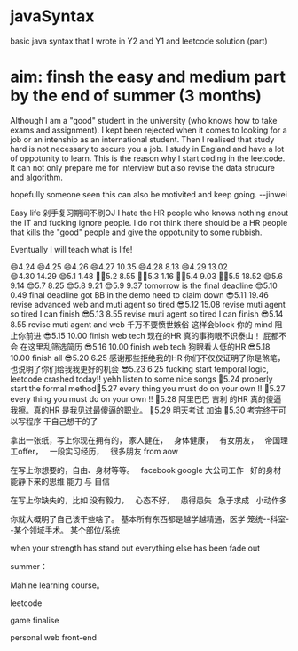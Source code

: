 # javaSyntax
basic java syntax that I wrote in Y2 and Y1 and leetcode solution (part)


# aim: finsh the easy and medium part by the end of summer (3 months)

Although I am a "good" student in the university (who knows how to take exams and assignment). I kept been rejected when it comes to looking for a job or an intenship as an international student. Then I realised that study hard is not necessary to secure you a job. I study in England and have a lot of oppotunity to learn. This is the reason why I start coding in the leetcode. It can not only prepare me for interview but also revise the data strucure and algorithm. 

hopefully someone seen this can also be motivited and keep going.
--jinwei

Easy life 剁手复习期间不刷OJ I hate the HR people who knows nothing anout the IT and fucking ignore people. I do not think there should be a HR people that kills the "good" people and give the oppotunity to some rubbish.

Eventually I will teach what is life! 

😄4.24 
😄4.25
😄4.26
😄4.27 10.35
😄4.28 8.13
😄4.29 13.02  
😄4.30 14.29
😄5.1 1.48
💪🏼5.2 8.55
💪🏼5.3 1.16
💪🏼5.4 9.03
💪🏼5.5 18.52
😄5.6 9.14
😎5.7 8.25
😎5.8 9.21
😎5.9 9.37 tomorrow is the final deadline 
😎5.10 0.49 final deadline got BB in the demo need to claim down 
😎5.11 19.46 revise advanced web and muti agent so tired
😎5.12 15.08 revise muti agent so tired I can finish
😎5.13 8.55 revise muti agent so tired I can finish
😎5.14 8.55 revise muti agent and web 千万不要愤世嫉俗 这样会block 你的 mind 阻止你前进
😎5.15 10.00 finish web tech 现在的HR 真的事狗眼不识泰山！ 屁都不会 在这里乱筛选简历
😎5.16 10.00 finish web tech 狗眼看人低的HR
😎5.18 10.00 finish all
😎5.20 6.25 感谢那些拒绝我的HR 你们不仅仅证明了你是煞笔，也说明了你们给我我更好的机会
😎5.23 6.25 fucking start temporal logic, leetcode crashed today!! yehh listen to some nice songs 
🐶5.24 properly start the formal method🐶5.27 every thing you must do on your own !!
🐶5.27 every thing you must do on your own !!
🐶5.28 阿里巴巴 吉利 的HR 真的傻逼 我擦。真的HR 是我见过最傻逼的职业。
🐶5.29 明天考试 加油
🐶5.30 考完终于可以写程序 干自己想干的了




拿出一张纸，写上你现在拥有的，
   家人健在，
   身体健康，
   有女朋友，
   帝国理工offer，
   一段实习经历，
   很多朋友 from aow

在写上你想要的，自由、身材等等。
   facebook google 大公司工作
   好的身材
   能静下来的思维
   能力 与 自信

在写上你缺失的，比如
   没有毅力，
   心态不好，
   患得患失
   急于求成
   小动作多

你就大概明了自己该干些啥了。
基本所有东西都是越学越精通，医学 笼统--科室--某个领域手术。 某个部位/系统

when your strength has stand out everything else has been fade out

summer： 

Mahine learning course。

leetcode

game finalise

personal web front-end

